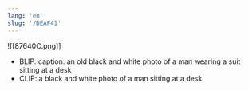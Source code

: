 ```yaml
---
lang: 'en'
slug: '/DEAF41'
---
```


![[87640C.png]]

- BLIP: caption: an old black and white photo of a man wearing a suit sitting at a desk
- CLIP: a black and white photo of a man sitting at a desk
